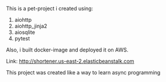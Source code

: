 This is a pet-project i created using:
1) aiohttp
2) aiohttp_jinja2
3) aiosqlite
4) pytest

Also, i built docker-image and deployed it on AWS. 

Link: http://shortener.us-east-2.elasticbeanstalk.com

This project was created like a way to learn async programming 
